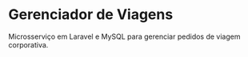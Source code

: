 # Gerenciador de Viagens
 Microsserviço em Laravel e MySQL para gerenciar pedidos de viagem corporativa.

